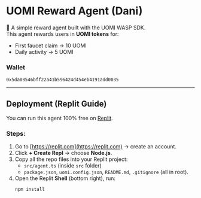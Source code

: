 # UOMI Reward Agent (Dani)

🚀 A simple reward agent built with the UOMI WASP SDK.  
This agent rewards users in **UOMI tokens** for:
- First faucet claim → 10 UOMI
- Daily activity → 5 UOMI

### Wallet
`0x5da08546bff22a41b596424d454eb4191add0035`

---

## Deployment (Replit Guide)

You can run this agent 100% free on [Replit](https://replit.com).

### Steps:
1. Go to [https://replit.com](https://replit.com) → create an account.  
2. Click **+ Create Repl** → choose **Node.js**.  
3. Copy all the repo files into your Replit project:  
   - `src/agent.ts` (inside `src` folder)  
   - `package.json`, `uomi.config.json`, `README.md`, `.gitignore` (all in root).  
4. Open the Replit **Shell** (bottom right), run:  
   ```bash
   npm install
